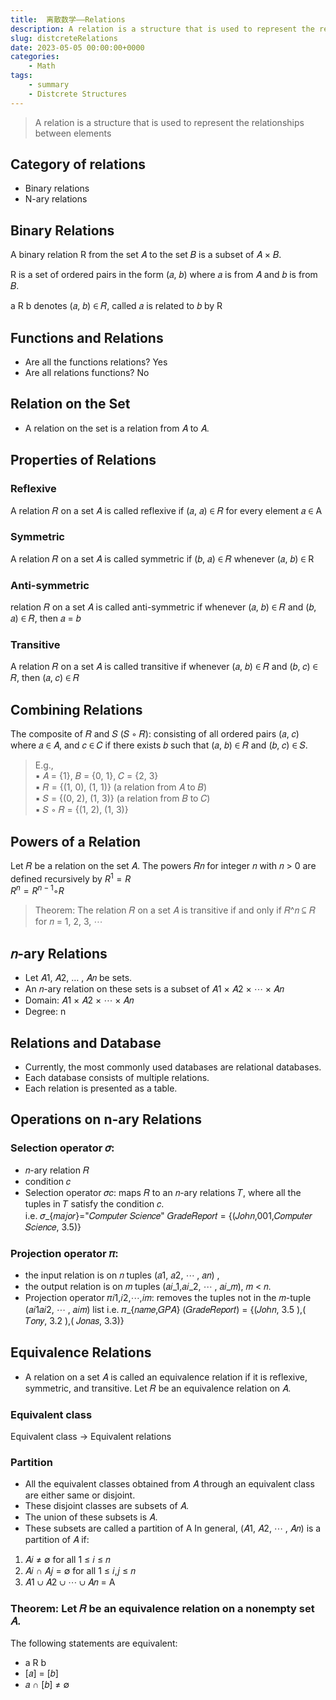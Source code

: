 ```yaml
---
title:  离散数学——Relations
description: A relation is a structure that is used to represent the relationships between elements.
slug: distcreteRelations
date: 2023-05-05 00:00:00+0000
categories:
    - Math
tags:
    - summary
    - Distcrete Structures
---
```

>  A relation is a structure that is used to represent the relationships between elements
>
## Category of relations
- Binary relations
- N-ary relations
## Binary Relations
A binary relation R from the set 𝐴 to the set 𝐵 is a subset of 𝐴 × 𝐵.

R is a set of ordered pairs in the form (𝑎, 𝑏) where 𝑎 is from 𝐴 and 𝑏 is from 𝐵.

a R b denotes (𝑎, 𝑏) ∈ 𝑅, called 𝑎 is related to 𝑏 by R
## Functions and Relations
- Are all the functions relations? Yes
- Are all relations functions? No

## Relation on the Set
- A relation on the set is a relation from 𝐴 to 𝐴.

## Properties of Relations
### Reflexive
A relation 𝑅 on a set 𝐴 is called reflexive if (𝑎, 𝑎) ∈ 𝑅 for every element 𝑎 ∈ A
### Symmetric
A relation 𝑅 on a set 𝐴 is called symmetric if (𝑏, 𝑎) ∈ 𝑅 whenever (𝑎, 𝑏) ∈ R
###  Anti-symmetric
relation 𝑅 on a set 𝐴 is called anti-symmetric if whenever (𝑎, 𝑏) ∈ 𝑅 and (𝑏, 𝑎) ∈ 𝑅, then 𝑎 = 𝑏
### Transitive
A relation 𝑅 on a set 𝐴 is called transitive if whenever 
(𝑎, 𝑏) ∈ 𝑅 and (𝑏, 𝑐) ∈ 𝑅, then (𝑎, 𝑐) ∈ 𝑅

## Combining Relations 
The composite of 𝑅 and 𝑆 (𝑆 ◦ 𝑅): consisting of all ordered pairs (𝑎, 𝑐) where 𝑎 ∈ 𝐴, and 𝑐 ∈ 𝐶 if there exists 𝑏 such that (𝑎, 𝑏) ∈ 𝑅 and (𝑏, 𝑐) ∈ 𝑆.
>E.g.,  
▪ 𝐴 = {1}, 𝐵 = {0, 1}, 𝐶 = {2, 3}   
▪ 𝑅 = {(1, 0), (1, 1)} (a relation from 𝐴 to 𝐵)  
▪ 𝑆 = {(0, 2), (1, 3)} (a relation from 𝐵 to 𝐶)  
▪ 𝑆 ◦ 𝑅 = {(1, 2), (1, 3)}  
>
## Powers of a Relation
Let 𝑅 be a relation on the set 𝐴. The powers 𝑅𝑛
for integer 𝑛
with 𝑛 > 0 are defined recursively by 
$R^1 = R$  
$R^{n}=R^{n-1}◦R$   
>Theorem: The relation 𝑅 on a set 𝐴 is transitive if and only if 𝑅^𝑛 ⊆ 𝑅 for 𝑛 = 1, 2, 3, ⋯

## 𝑛-ary Relations
- Let 𝐴1, 𝐴2, … , 𝐴𝑛 be sets.
- An 𝑛-ary relation on these sets is a subset of 𝐴1 × 𝐴2 × ⋯ × 𝐴𝑛
- Domain: 𝐴1 × 𝐴2 × ⋯ × 𝐴𝑛
- Degree: n

## Relations and Database
- Currently, the most commonly used databases are relational databases.
- Each database consists of multiple relations.
- Each relation is presented as a table.

## Operations on n-ary Relations
### Selection operator 𝜎:
- 𝑛-ary relation 𝑅
- condition 𝑐
- Selection operator 𝜎𝑐: maps 𝑅 to an 𝑛-ary relations 𝑇, where all the tuples in 𝑇 satisfy the condition 𝑐.  
i.e. 𝜎_{𝑚𝑎𝑗𝑜𝑟}="𝐶𝑜𝑚𝑝𝑢𝑡𝑒𝑟 𝑆𝑐𝑖𝑒𝑛𝑐𝑒" 𝐺𝑟𝑎𝑑𝑒𝑅𝑒𝑝𝑜𝑟𝑡 = {(𝐽𝑜ℎ𝑛,001,𝐶𝑜𝑚𝑝𝑢𝑡𝑒𝑟 𝑆𝑐𝑖𝑒𝑛𝑐𝑒, 3.5)}

### Projection operator 𝜋:
- the input relation is on 𝑛 tuples (𝑎1, 𝑎2, ⋯ , 𝑎𝑛) ,
- the output relation is on 𝑚 tuples (𝑎𝑖_1,𝑎𝑖_2, ⋯ , 𝑎𝑖_𝑚), 𝑚 < 𝑛.
- Projection operator 𝜋𝑖1,𝑖2,⋯,𝑖𝑚: removes the tuples not in the 𝑚-tuple (𝑎𝑖1𝑎𝑖2, ⋯ , 𝑎𝑖𝑚) list
i.e. 𝜋_{𝑛𝑎𝑚𝑒,𝐺𝑃𝐴} (𝐺𝑟𝑎𝑑𝑒𝑅𝑒𝑝𝑜𝑟𝑡) = {(𝐽𝑜ℎ𝑛, 3.5 ),( 𝑇𝑜𝑛𝑦, 3.2 ),( 𝐽𝑜𝑛𝑎𝑠, 3.3)}

## Equivalence Relations
- A relation on a set 𝐴 is called an equivalence relation if it is reflexive, symmetric, and transitive.
Let 𝑅 be an equivalence relation on 𝐴.
### Equivalent class
Equivalent class -> Equivalent relations
###  Partition
- All the equivalent classes obtained from 𝐴 through an equivalent class are either same or disjoint. 
- These disjoint classes are subsets of 𝐴.
- The union of these subsets is 𝐴.
- These subsets are called a partition of A
In general, (𝐴1, 𝐴2, ⋯ , 𝐴𝑛) is a partition of 𝐴 if:
1. 𝐴𝑖 ≠ ∅ for all 1 ≤ 𝑖 ≤ 𝑛
2. 𝐴𝑖 ∩ 𝐴𝑗 = ∅ for all 1 ≤ 𝑖,𝑗 ≤ 𝑛
3. 𝐴1 ∪ 𝐴2 ∪ ⋯ ∪ 𝐴𝑛 = A
### Theorem: Let 𝑅 be an equivalence relation on a nonempty set 𝐴. 
The following statements are equivalent:
- a R b
- [𝑎] = [𝑏]
- 𝑎 ∩ [𝑏] ≠ ∅


